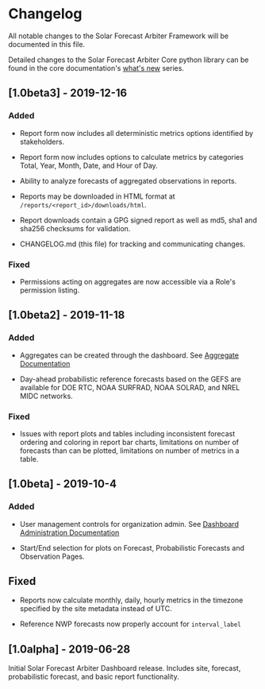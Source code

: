 # Changelog

All notable changes to the Solar Forecast Arbiter Framework will be documented
in this file.

Detailed changes to the Solar Forecast Arbiter Core python library can be found
in the core documentation's [what's new](https://solarforecastarbiter-core.readthedocs.io/en/latest/whatsnew/index.html) series.

## [1.0beta3] - 2019-12-16

### Added

- Report form now includes all deterministic metrics options identified by
  stakeholders.

- Report form now includes options to calculate metrics by categories Total,
  Year, Month, Date, and Hour of Day.

- Ability to analyze forecasts of aggregated observations in reports.

- Reports may be downloaded in HTML format at
  `/reports/<report_id>/downloads/html`.

- Report downloads contain a GPG signed report as well as md5, sha1 and sha256
  checksums for validation.

- CHANGELOG.md (this file) for tracking and communicating changes.


### Fixed

- Permissions acting on aggregates are now accessible via a Role's permission
  listing.


## [1.0beta2] - 2019-11-18

### Added

- Aggregates can be created through the dashboard. See  [Aggregate Documentation](https://solarforecastarbiter.org/documentation/dashboard/working-with-data/#create-new-aggregate) 

- Day-ahead probabilistic reference forecasts based on the GEFS are available for DOE RTC, NOAA SURFRAD, NOAA SOLRAD, and NREL MIDC networks.
### Fixed

- Issues with report plots and tables including inconsistent forecast ordering
  and coloring in report bar charts, limitations on number of forecasts than
  can be plotted, limitations on number of metrics in a table.

## [1.0beta] - 2019-10-4

### Added

- User management controls for organization admin. See [Dashboard Administration Documentation](https://solarforecastarbiter.org/documentation/dashboard/administration/)

- Start/End selection for plots on Forecast, Probabilistic Forecasts and
  Observation Pages. 

## Fixed

- Reports now calculate monthly, daily, hourly metrics in the timezone
  specified by the site metadata instead of UTC.

- Reference NWP forecasts now properly account for `interval_label`

## [1.0alpha] - 2019-06-28

Initial Solar Forecast Arbiter Dashboard release. Includes site, forecast,
probabilistic forecast, and basic report functionality.
